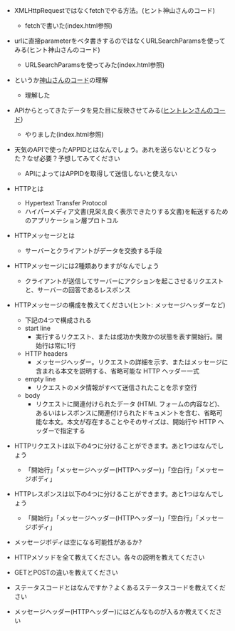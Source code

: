 - XMLHttpRequestではなくfetchでやる方法。(ヒント神山さんのコード)
  - fetchで書いた(index.html参照)
- urlに直接parameterをベタ書きするのではなくURLSearchParamsを使ってみる(ヒント神山さんのコード)
  - URLSearchParamsを使ってみた(index.html参照)
- というか[神山さんのコード][link1]の理解
  - 理解した
- APIからとってきたデータを見た目に反映させてみる([ヒントレンさんのコード][link2])
  - やりました(index.html参照)
- 天気のAPIで使ったAPPIDとはなんでしょう。あれを送らないとどうなった？なぜ必要？予想してみてください
  - APIによってはAPPIDを取得して送信しないと使えない

- HTTPとは
  - Hypertext Transfer Protocol
  - ハイパーメディア文書(見栄え良く表示できたりする文書)を転送するためのアプリケーション層プロトコル
- HTTPメッセージとは
  - サーバーとクライアントがデータを交換する手段
- HTTPメッセージには2種類ありますがなんでしょう
  - クライアントが送信してサーバーにアクションを起こさせるリクエストと、サーバーの回答であるレスポンス
- HTTPメッセージの構成を教えてください(ヒント: メッセージヘッダーなど)
  - 下記の4つで構成される
  - start line
    - 実行するリクエスト、または成功か失敗かの状態を表す開始行。開始行は常に1行
  - HTTP headers
    - メッセージヘッダー。リクエストの詳細を示す、またはメッセージに含まれる本文を説明する、省略可能な HTTP ヘッダー一式
  - empty line
    - リクエストのメタ情報がすべて送信されたことを示す空行
  - body
    - リクエストに関連付けられたデータ (HTML フォームの内容など)、あるいはレスポンスに関連付けられたドキュメントを含む、省略可能な本文。本文が存在することやそのサイズは、開始行や HTTP ヘッダーで指定する
- HTTPリクエストは以下の4つに分けることができます。あと1つはなんでしょう
  - 「開始行」「メッセージヘッダー(HTTPヘッダー)」「空白行」「メッセージボディ」
- HTTPレスポンスは以下の4つに分けることができます。あと1つはなんでしょう
  - 「開始行」「メッセージヘッダー(HTTPヘッダー)」「空白行」「メッセージボディ」
- メッセージボディは空になる可能性があるか?
- HTTPメソッドを全て教えてください。各々の説明を教えてください
- GETとPOSTの違いを教えてください
- ステータスコードとはなんですか？よくあるステータスコードを教えてください
- メッセージヘッダー(HTTPヘッダー)にはどんなものが入るか教えてください


[link1]:https://github.com/MtDeity/ajax_weather/pull/1/files
[link2]:https://github.com/necocoa/weather_get/pull/1/files
